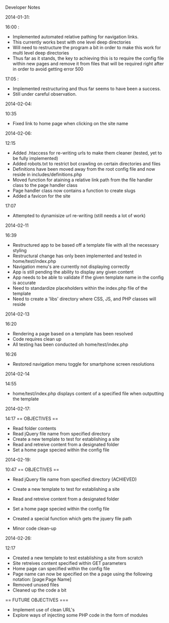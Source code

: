 Developer Notes

2014-01-31:

16:00 :
* Implemented automated relative pathing for navigation links.
* This currently works best with one level deep directories
* Will need to restructure the program a bit in order to make this work for multi level deep directories
* Thus far as it stands, the key to achieving this is to require the config file within new pages and remove it from files that will be required right after in order to avoid getting error 500

17:05 :
* Implemented restructuring and thus far seems to have been a success.
* Still under careful observation.


2014-02-04:

10:35
* Fixed link to home page when clicking on the site name

2014-02-06:

12:15
* Added .htaccess for re-writing urls to make them cleaner (tested, yet to be fully implemented)
* Added robots.txt to restrict bot crawling on certain directories and files
* Definitions have been moved away from the root config file and now reside in includes/definitions.php
* Moved function for ataining a relative link path from the file handler class to the page handler class
* Page handler class now contains a function to create slugs
* Added a favicon for the site

17:07
* Attempted to dynamisize url re-writing (still needs a lot of work)

2014-02-11

16:39
* Restructured app to be based off a template file with all the necessary styling
* Restructural change has only been implemented and tested in home/test/index.php
* Navigation menu's are currently not displaying correctly
* App is still pending the ability to display any given content
* App needs to be able to validate if the given template name in the config is accurate
* Need to standardize placeholders within the index.php file of the template
* Need to create a 'libs' directory where CSS, JS, and PHP classes will reside

2014-02-13

16:20
* Rendering a page based on a template has been resolved
* Code requires clean up
* All testing has been conducted oh home/test/index.php

16:26
* Restored navigation menu toggle for smartphone screen resolutions

2014-02-14

14:55
* home/test/index.php displays content of a specified file when outputting the template

2014-02-17:

14:17
== OBJECTIVES ==
* Read folder contents
* Read jQuery file name from specified directory
* Create a new template to test for establishing a site
* Read and retreive content from a designated folder
* Set a home page specied within the config file


2014-02-19:

10:47
== OBJECTIVES ==
* Read jQuery file name from specified directory (ACHIEVED)
* Create a new template to test for establishing a site
* Read and retreive content from a designated folder
* Set a home page specied within the config file


* Created a special function which gets the jquery file path
* Minor code clean-up

2014-02-26:

12:17
* Created a new template to test establishing a site from scratch
* Site retreives content specified within GET parameters
* Home page can specified within the config file
* Page name can now be specified on the a page using the following notation: [page:Page Name]
* Removed unused files
* Cleaned up the code a bit

== FUTURE OBJECTIVES ===
* Implement use of clean URL's
* Explore ways of injecting some PHP code in the form of modules